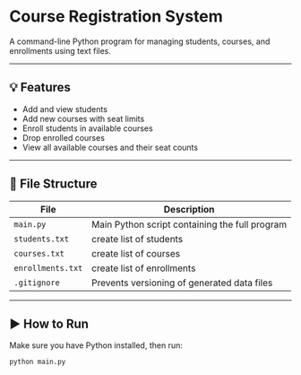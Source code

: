 # Course Registration System 

A command-line Python program for managing students, courses, and enrollments using text files.

---

## 💡 Features

- Add and view students
- Add new courses with seat limits
- Enroll students in available courses
- Drop enrolled courses
- View all available courses and their seat counts

---

## 📁 File Structure

| File | Description |
|------|-------------|
| `main.py` | Main Python script containing the full program |
| `students.txt` | create list of students |
| `courses.txt` | create list of courses |
| `enrollments.txt` | create list of enrollments |
| `.gitignore` | Prevents versioning of generated data files |

---

## ▶️ How to Run

Make sure you have Python installed, then run:

```bash
python main.py
